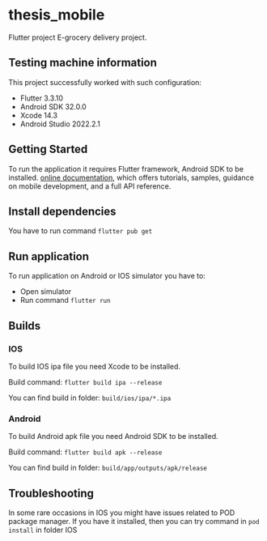 # thesis_mobile

Flutter project E-grocery delivery project.

## Testing machine information
This project successfully worked with such configuration:
- Flutter 3.3.10
- Android SDK 32.0.0
- Xcode 14.3
- Android Studio 2022.2.1

## Getting Started
To run the application it requires Flutter framework, Android SDK to be installed. 
[online documentation](https://docs.flutter.dev/), which offers tutorials,
samples, guidance on mobile development, and a full API reference.

## Install dependencies
You have to run command ```flutter pub get```

## Run application
To run application on Android or IOS simulator you have to:
- Open simulator
- Run command ```flutter run```

## Builds
### IOS
To build IOS ipa file you need Xcode to be installed.

Build command:
```flutter build ipa --release```


You can find build in folder:
```build/ios/ipa/*.ipa```

### Android
To build Android apk file you need Android SDK to be installed.

Build command:
```flutter build apk --release  ```

You can find build in folder:
```build/app/outputs/apk/release```


## Troubleshooting
In some rare occasions in IOS you might have issues related to POD package manager. If you have it installed, then you can try command in ```pod install``` in folder IOS   